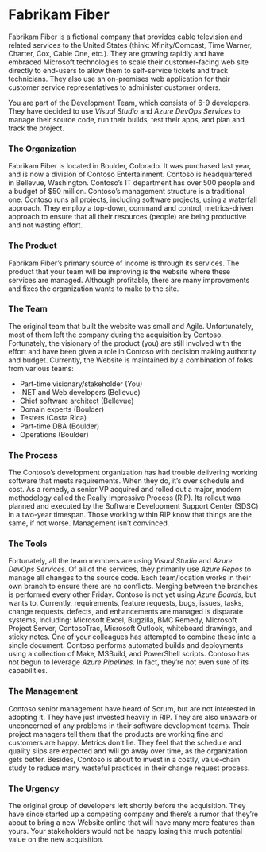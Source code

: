# Fabrikam Fiber
Fabrikam Fiber is a fictional company that provides cable television and related services to the United States (think: Xfinity/Comcast, Time Warner, Charter, Cox, Cable One, etc.). They are growing rapidly and have embraced Microsoft technologies to scale their customer-facing web site directly to end-users to allow them to self-service tickets and track technicians. They also use an on-premises web application for their customer service representatives to administer customer orders.

You are part of the Development Team, which consists of 6-9 developers. They have decided to use *Visual Studio* and *Azure DevOps Services* to manage their source code, run their builds, test their apps, and plan and track the project.
### The Organization
Fabrikam Fiber is located in Boulder, Colorado. It was purchased last year, and is now a division of Contoso Entertainment. Contoso is headquartered in Bellevue, Washington. Contoso’s IT department has over 500 people and a budget of $50 million. Contoso’s management structure is a traditional one. Contoso runs all projects, including software projects, using a waterfall approach. They employ a top-down, command and control, metrics-driven approach to ensure that all their resources (people) are being productive and not wasting effort.
### The Product
Fabrikam Fiber’s primary source of income is through its services. The product that your team will be improving is the website where these services are managed. Although profitable, there are many improvements and fixes the organization wants to make to the site. 
### The Team
The original team that built the website was small and Agile. Unfortunately, most of them left the company during the acquisition by Contoso. Fortunately, the visionary of the product (you) are still involved with the effort and have been given a role in Contoso with decision making authority and budget. Currently, the Website is maintained by a combination of folks from various teams:
- Part-time visionary/stakeholder (You)
- .NET and Web developers (Bellevue)
- Chief software architect (Bellevue)
- Domain experts (Boulder)
- Testers (Costa Rica)
- Part-time DBA (Boulder)
- Operations (Boulder)
### The Process
The Contoso’s development organization has had trouble delivering working software that meets requirements. When they do, it’s over schedule and cost. As a remedy, a senior VP acquired and rolled out a major, modern methodology called the Really Impressive Process (RIP). Its rollout was planned and executed by the Software Development Support Center (SDSC) in a two-year timespan. Those working within RIP know that things are the same, if not worse. Management isn’t convinced.
### The Tools
Fortunately, all the team members are using *Visual Studio* and *Azure DevOps Services*. Of all of the services, they primarily use *Azure Repos* to manage all changes to the source code. Each team/location works in their own branch to ensure there are no conflicts. Merging between the branches is performed every other Friday. Contoso is not yet using *Azure Boards*, but wants to. Currently, requirements, feature requests, bugs, issues, tasks, change requests, defects, and enhancements are managed is disparate systems, including: Microsoft Excel, Bugzilla, BMC Remedy, Microsoft Project Server, ContosoTrac, Microsoft Outlook, whiteboard drawings, and sticky notes. One of your colleagues has attempted to combine these into a single document. Contoso performs automated builds and deployments using a collection of Make, MSBuild, and PowerShell scripts. Contoso has not begun to leverage *Azure Pipelines*. In fact, they’re not even sure of its capabilities.
### The Management
Contoso senior management have heard of Scrum, but are not interested in adopting it. They have just invested heavily in RIP. They are also unaware or unconcerned of any problems in their software development teams. Their project managers tell them that the products are working fine and customers are happy. Metrics don’t lie. They feel that the schedule and quality slips are expected and will go away over time, as the organization gets better. Besides, Contoso is about to invest in a costly, value-chain study to reduce many wasteful practices in their change request process.
### The Urgency
The original group of developers left shortly before the acquisition. They have since started up a competing company and there’s a rumor that they’re about to bring a new Website online that will have many more features than yours. Your stakeholders would not be happy losing this much potential value on the new acquisition.
